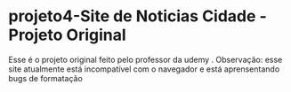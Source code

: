 # projeto4-Site de Noticias Cidade - Projeto Original

Esse é o projeto original feito pelo professor da udemy .
Observação: esse site atualmente está incompatível com o navegador e está
	    aprensentando bugs de formatação

